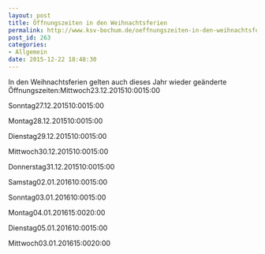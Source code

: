 ```yaml
---
layout: post
title: Öffnungszeiten in den Weihnachtsferien
permalink: http://www.ksv-bochum.de/oeffnungszeiten-in-den-weihnachtsferien-2
post_id: 263
categories: 
- Allgemein
date: 2015-12-22 18:48:30
---
```


In den Weihnachtsferien gelten auch dieses Jahr wieder geänderte Öffnungszeiten:Mittwoch23.12.201510:0015:00

Sonntag27.12.201510:0015:00

Montag28.12.201510:0015:00

Dienstag29.12.201510:0015:00

Mittwoch30.12.201510:0015:00

Donnerstag31.12.201510:0015:00

Samstag02.01.201610:0015:00

Sonntag03.01.201610:0015:00

Montag04.01.201615:0020:00

Dienstag05.01.201610:0015:00

Mittwoch03.01.201615:0020:00